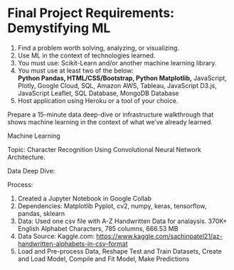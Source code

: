  
<h1>Final Project Requirements: Demystifying ML</h1>
<ol><li>Find a problem worth solving, analyzing, or visualizing.</li>
  <li>Use ML in the context of technologies learned.</li>
  <li>You must use: Scikit-Learn and/or another machine learning library.</li>
<li>You must use at least two of the below:<br>
  <b>Python Pandas, HTML/CSS/Bootstrap, Python Matplotlib,</b> JavaScript, Plotly,
Google Cloud, SQL, Amazon AWS, Tableau, JavaScript D3.js, JavaScript Leaflet, SQL Database, MongoDB Database</li>
  <li>Host application using Heroku or a tool of your choice.</li></ol>

Prepare a 15-minute data deep-dive or infrastructure walkthrough that shows machine learning in the context of what we’ve already learned.

Machine Learning

Topic: Character Recognition Using Convolutional Neural Network Architecture.

Data Deep Dive:

Process:

1. Created a Jupyter Notebook in Google Collab 
2. Dependencies: Matplotlib Pyplot, cv2, numpy, keras, tensorflow, pandas, sklearn
3. Data: Used one csv file with A-Z Handwritten Data for analaysis. 370K+ English Alphabet Characters, 785 columns, 666.53 MB
4. Data Source: Kaggle.com: https://www.kaggle.com/sachinpatel21/az-handwritten-alphabets-in-csv-format
5. Load and Pre-process Data, Reshape Test and Train Datasets, Create and Load Model, Compile and Fit Model, Make Predictions
